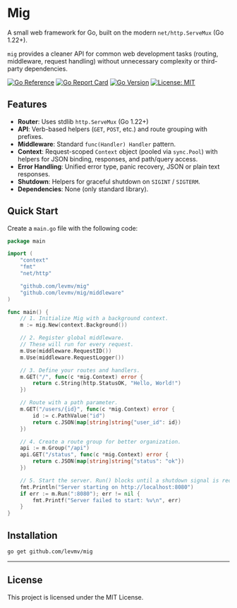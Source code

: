 # Mig

A small web framework for Go, built on the modern `net/http.ServeMux` (Go 1.22+).

`mig` provides a cleaner API for common web development tasks (routing, middleware, request handling) without unnecessary complexity or third-party dependencies. 

[![Go Reference](https://pkg.go.dev/badge/github.com/levmv/mig.svg)](https://pkg.go.dev/github.com/levmv/mig)
[![Go Report Card](https://goreportcard.com/badge/github.com/levmv/mig)](https://goreportcard.com/report/github.com/levmv/mig)
[![Go Version](https://img.shields.io/badge/Go-1.22%2B-blue.svg)](https://go.dev/doc/go1.22)
[![License: MIT](https://img.shields.io/badge/License-MIT-yellow.svg)](https://opensource.org/licenses/MIT)

## Features

- **Router**: Uses stdlib `http.ServeMux` (Go 1.22+) 
- **API**: Verb-based helpers (`GET`, `POST`, etc.) and route grouping with prefixes.
- **Middleware**: Standard `func(Handler) Handler` pattern.
- **Context**: Request-scoped `Context` object (pooled via `sync.Pool`) with helpers for JSON binding, responses, and path/query access.
- **Error Handling**: Unified error type, panic recovery, JSON or plain text responses.
- **Shutdown**: Helpers for graceful shutdown on `SIGINT` / `SIGTERM`.
- **Dependencies**: None (only standard library).


## Quick Start

Create a `main.go` file with the following code:

```go
package main

import (
	"context"
	"fmt"
	"net/http"

	"github.com/levmv/mig"
	"github.com/levmv/mig/middleware"
)

func main() {
	// 1. Initialize Mig with a background context.
	m := mig.New(context.Background())

	// 2. Register global middleware.
	// These will run for every request.
	m.Use(middleware.RequestID())
	m.Use(middleware.RequestLogger())

	// 3. Define your routes and handlers.
	m.GET("/", func(c *mig.Context) error {
		return c.String(http.StatusOK, "Hello, World!")
	})

	// Route with a path parameter.
	m.GET("/users/{id}", func(c *mig.Context) error {
		id := c.PathValue("id")
		return c.JSON(map[string]string{"user_id": id})
	})

	// 4. Create a route group for better organization.
	api := m.Group("/api")
	api.GET("/status", func(c *mig.Context) error {
		return c.JSON(map[string]string{"status": "ok"})
	})

	// 5. Start the server. Run() blocks until a shutdown signal is received.
	fmt.Println("Server starting on http://localhost:8080")
	if err := m.Run(":8080"); err != nil {
		fmt.Printf("Server failed to start: %v\n", err)
	}
}
```

## Installation

```bash
go get github.com/levmv/mig
```


---

## License

This project is licensed under the MIT License.